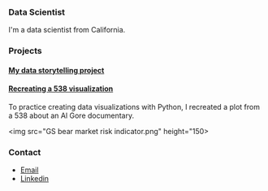 ### Data Scientist

I'm a data scientist from California.

### Projects

#### [My data storytelling project](project1)

#### [Recreating a 538 visualization](https://colab.research.google.com/drive/1ZVW3DpvTJdVgHLfvmZ-OfnIwyGxoGYKO#scrollTo=svHlRfEaUlMr)

To practice creating data visualizations with Python, I recreated a plot from a 538 about an Al Gore documentary.

<img src="GS bear market risk indicator.png" height="150>

### Contact
- [Email](mailto:carteri246gmail.com)
- [Linkedin](http://a.com)
